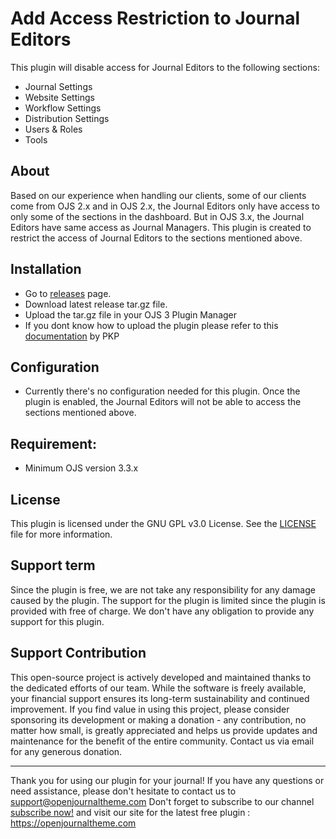 # Add Access Restriction to Journal Editors
This plugin will disable access for Journal Editors to the following sections:
- Journal Settings
- Website Settings
- Workflow Settings
- Distribution Settings
- Users & Roles
- Tools
  
## About 
Based on our experience when handling our clients, some of our clients come from OJS 2.x and in OJS 2.x, the Journal Editors only have access to only some of the sections in the dashboard. But in OJS 3.x, the Journal Editors have same access as Journal Managers. This plugin is created to restrict the access of Journal Editors to the sections mentioned above.

## Installation
- Go to [releases](https://github.com/openjournalteam/journalEditorRestriction/releases) page.
- Download latest release tar.gz file.
- Upload the tar.gz file in your OJS 3 Plugin Manager
- If you dont know how to upload the plugin please refer to this [documentation](https://docs.pkp.sfu.ca/learning-ojs/3.3/en/settings-website#external-plugins) by PKP

## Configuration
- Currently there's no configuration needed for this plugin. Once the plugin is enabled, the Journal Editors will not be able to access the sections mentioned above.

## Requirement:
- Minimum OJS version 3.3.x

## License
This plugin is licensed under the GNU GPL v3.0 License. See the [LICENSE](LICENSE) file for more information.

## Support term 
Since the plugin is free, we are not take any responsibility for any damage caused by the plugin. 
The support for the plugin is limited since the plugin is provided with free of charge. We don't have any obligation to provide any support for this plugin. 

## Support Contribution 
This open-source project is actively developed and maintained thanks to the dedicated efforts of our team. While the software is freely available, your financial support ensures its long-term sustainability and continued improvement. If you find value in using this project, please consider sponsoring its development or making a donation - any contribution, no matter how small, is greatly appreciated and helps us provide updates and maintenance for the benefit of the entire community. Contact us via email for any generous donation. 

---
Thank you for using our plugin for your journal! If you have any questions or need assistance, please don't hesitate to contact us to support@openjournaltheme.com
Don't forget to subscribe to our channel [subscribe now!](https://subscription.openjournaltheme.com/lists/63bfa9ae7633a/sign-up) and visit our site for the latest free plugin : https://openjournaltheme.com